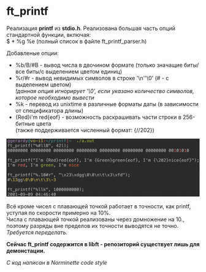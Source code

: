 # ft_printf

Реализация **printf** из **stdio.h**.
Реализована большая часть опций стандартной функции, включая:  
$ \* %g %e (полный список в файле ft_printf_parser.h)

Добавленые опции:
+ %b/B/#B - вывод числа в двочином формате (только значащие биты/все биты/с выделением цветом единиц)
+ %r/#r - вывод невидимых символов в строке '\n''\0' (# - с выделением цветом)  
  *!данная опция игнорирует '\0', если указано количество символов, которое необходимо вывести*
+ %k - перевод из unixtime в различные форматы даты (в зависимости от спецификатора длины)
+ {Red}i'm red{eof} - возможность раскрашивать части строки в 256-битные цвета   
(также поддерживается численный формат: {//202})

![custom_options](https://raw.githubusercontent.com/liftchampion/ft_printf/master/imgs/custom.png)

Всё кроме чисел с плавающей точкой работает в точности, как printf, уступая по скорости примерно на 10%.  
Числа с плавающей точкой реализованы через домножение на 10., поэтому разряды вне пределов их точности выводятся не точно.  
*Требуется переделать.*

**Сейчас ft_printf содержится в libft - репозиторий существует лишь для демонстации.** 

*C код написан в Norminette code style*
